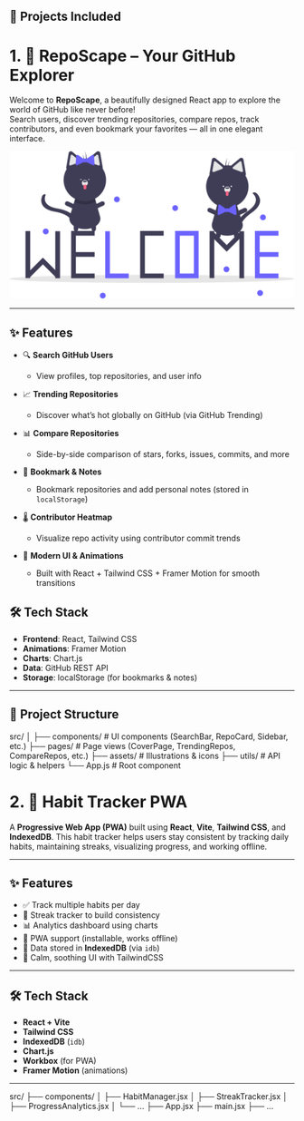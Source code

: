 
## 📌 Projects Included
# 1. 🚀 RepoScape – Your GitHub Explorer

Welcome to **RepoScape**, a beautifully designed React app to explore the world of GitHub like never before!  
Search users, discover trending repositories, compare repos, track contributors, and even bookmark your favorites — all in one elegant interface.

![cover](./src/assets/undraw_welcome-cats_tw36.svg)

---

## ✨ Features

- 🔍 **Search GitHub Users**
  - View profiles, top repositories, and user info

- 📈 **Trending Repositories**
  - Discover what’s hot globally on GitHub (via GitHub Trending)

- 📊 **Compare Repositories**
  - Side-by-side comparison of stars, forks, issues, commits, and more

- 📌 **Bookmark & Notes**
  - Bookmark repositories and add personal notes (stored in `localStorage`)

- 🌡️ **Contributor Heatmap**
  - Visualize repo activity using contributor commit trends

- 💅 **Modern UI & Animations**
  - Built with React + Tailwind CSS + Framer Motion for smooth transitions


## 🛠️ Tech Stack

- **Frontend**: React, Tailwind CSS
- **Animations**: Framer Motion
- **Charts**: Chart.js
- **Data**: GitHub REST API
- **Storage**: localStorage (for bookmarks & notes)

---

## 📂 Project Structure
src/
│
├── components/ # UI components (SearchBar, RepoCard, Sidebar, etc.)
├── pages/ # Page views (CoverPage, TrendingRepos, CompareRepos, etc.)
├── assets/ # Illustrations & icons
├── utils/ # API logic & helpers
└── App.js # Root component


# 2. 🌿 Habit Tracker PWA

A **Progressive Web App (PWA)** built using **React**, **Vite**, **Tailwind CSS**, and **IndexedDB**. This habit tracker helps users stay consistent by tracking daily habits, maintaining streaks, visualizing progress, and working offline.

---

## ✨ Features

- ✅ Track multiple habits per day
- 🔁 Streak tracker to build consistency
- 📊 Analytics dashboard using charts
- 📱 PWA support (installable, works offline)
- 🧠 Data stored in **IndexedDB** (via `idb`)
- 🌈 Calm, soothing UI with TailwindCSS

---

## 🛠 Tech Stack

- **React + Vite**
- **Tailwind CSS**
- **IndexedDB** (`idb`)
- **Chart.js**
- **Workbox** (for PWA)
- **Framer Motion** (animations)

---

src/
├── components/
│   ├── HabitManager.jsx
│   ├── StreakTracker.jsx
│   ├── ProgressAnalytics.jsx
│   └── ...
├── App.jsx
├── main.jsx
├── ...

